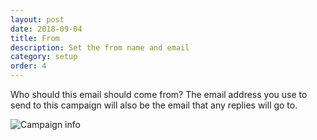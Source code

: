 ```yaml
---
layout: post
date: 2018-09-04
title: From
description: Set the from name and email
category: setup
order: 4
---
```


Who should this email should come from? The email address you use to send to this campaign will also be the email that any replies will go to.

![Campaign info]({{site.image_path}}/{{page.category}}/from.jpg)
